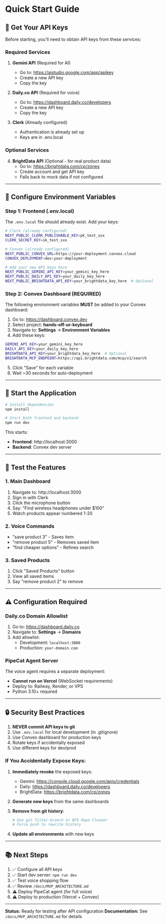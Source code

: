 # Quick Start Guide

## 🔑 Get Your API Keys

Before starting, you'll need to obtain API keys from these services:

### Required Services

1. **Gemini API** (Required for AI)
   - Go to: https://aistudio.google.com/app/apikey
   - Create a new API key
   - Copy the key

2. **Daily.co API** (Required for voice)
   - Go to: https://dashboard.daily.co/developers
   - Create a new API key
   - Copy the key

3. **Clerk** (Already configured)
   - Authentication is already set up
   - Keys are in .env.local

### Optional Services

4. **BrightData API** (Optional - for real product data)
   - Go to: https://brightdata.com/cp/zones
   - Create account and get API key
   - Falls back to mock data if not configured

---

## 🔧 Configure Environment Variables

### Step 1: Frontend (.env.local)

The `.env.local` file should already exist. Add your keys:

```bash
# Clerk (already configured)
NEXT_PUBLIC_CLERK_PUBLISHABLE_KEY=pk_test_xxx
CLERK_SECRET_KEY=sk_test_xxx

# Convex (already configured)
NEXT_PUBLIC_CONVEX_URL=https://your-deployment.convex.cloud
CONVEX_DEPLOYMENT=dev:your-deployment

# Add your new API keys here
NEXT_PUBLIC_GEMINI_API_KEY=your_gemini_key_here
NEXT_PUBLIC_DAILY_API_KEY=your_daily_key_here
NEXT_PUBLIC_BRIGHTDATA_API_KEY=your_brightdata_key_here  # Optional
```

### Step 2: Convex Dashboard (REQUIRED)

The following environment variables **MUST** be added to your Convex dashboard:

1. Go to: https://dashboard.convex.dev
2. Select project: **hands-off-ur-keyboard**
3. Navigate to: **Settings** → **Environment Variables**
4. Add these keys:

```bash
GEMINI_API_KEY=your_gemini_key_here
DAILY_API_KEY=your_daily_key_here
BRIGHTDATA_API_KEY=your_brightdata_key_here  # Optional
BRIGHTDATA_MCP_ENDPOINT=https://api.brightdata.com/mcp/v1/search
```

5. Click "Save" for each variable
6. Wait ~30 seconds for auto-deployment

---

## 🚀 Start the Application

```bash
# Install dependencies
npm install

# Start both frontend and backend
npm run dev
```

This starts:
- **Frontend**: http://localhost:3000
- **Backend**: Convex dev server

---

## 🧪 Test the Features

### 1. Main Dashboard
1. Navigate to: http://localhost:3000
2. Sign in with Clerk
3. Click the microphone button
4. Say: "Find wireless headphones under $100"
5. Watch products appear numbered 1-20

### 2. Voice Commands
- "save product 3" - Saves item
- "remove product 5" - Removes saved item
- "find cheaper options" - Refines search

### 3. Saved Products
1. Click "Saved Products" button
2. View all saved items
3. Say "remove product 2" to remove

---

## ⚠️ Configuration Required

### Daily.co Domain Allowlist
1. Go to: https://dashboard.daily.co
2. Navigate to: **Settings** → **Domains**
3. Add allowlist:
   - Development: `localhost:3000`
   - Production: `your-domain.com`

### PipeCat Agent Server
The voice agent requires a separate deployment:
- **Cannot run on Vercel** (WebSocket requirements)
- Deploy to: Railway, Render, or VPS
- Python 3.10+ required

---

## 🔒 Security Best Practices

1. **NEVER commit API keys to git**
2. Use `.env.local` for local development (in .gitignore)
3. Use Convex dashboard for production keys
4. Rotate keys if accidentally exposed
5. Use different keys for dev/prod

### If You Accidentally Expose Keys:

1. **Immediately revoke** the exposed keys:
   - Gemini: https://console.cloud.google.com/apis/credentials
   - Daily: https://dashboard.daily.co/developers
   - BrightData: https://brightdata.com/cp/zones

2. **Generate new keys** from the same dashboards

3. **Remove from git history**:
   ```bash
   # Use git filter-branch or BFG Repo Cleaner
   # Force push to rewrite history
   ```

4. **Update all environments** with new keys

---

## 📚 Next Steps

1. ✅ Configure all API keys
2. ✅ Start dev server: `npm run dev`
3. ✅ Test voice shopping flow
4. ✅ Review `/docs/MVP_ARCHITECTURE.md`
5. ⚠️ Deploy PipeCat agent (for full voice)
6. ⚠️ Deploy to production (Vercel + Convex)

---

**Status:** Ready for testing after API configuration
**Documentation:** See `/docs/MVP_ARCHITECTURE.md` for details
